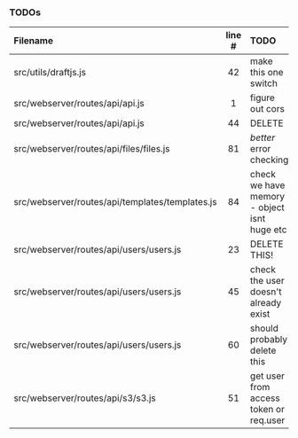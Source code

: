 ### TODOs
| Filename | line # | TODO
|:------|:------:|:------
| src/utils/draftjs.js | 42 | make this one switch
| src/webserver/routes/api/api.js | 1 | figure out cors
| src/webserver/routes/api/api.js | 44 | DELETE
| src/webserver/routes/api/files/files.js | 81 | *better* error checking
| src/webserver/routes/api/templates/templates.js | 84 | check we have memory - object isnt huge etc
| src/webserver/routes/api/users/users.js | 23 | DELETE THIS!
| src/webserver/routes/api/users/users.js | 45 | check the user doesn't already exist
| src/webserver/routes/api/users/users.js | 60 | should probably delete this
| src/webserver/routes/api/s3/s3.js | 51 | get user from access token or req.user